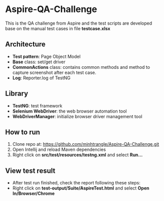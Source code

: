 # Aspire-QA-Challenge
This is the QA challenge from Aspire and the test scripts are developed base on the manual test cases in file **testcase.xlsx**

## Architecture
* **Test pattern**: Page Object Model
* **Base** class: set/get driver
* **CommonActions** class:  contains common methods and method to capture screenshot after each test case.
* **Log**: Reporter.log of TestNG

## Library
* **TestNG**: test framework
* **Selenium WebDriver**: the web browser automation tool
* **WebDriverManager**: initialize browser driver management tool

## How to run

1. Clone repo at: https://github.com/minhtrangle/Aspire-QA-Challenge.git
2. Open Intellij and reload Maven dependencies
3. Right click on **src/test/resources/testng.xml** and select **Run...**

## View test result
* After test run finished, check the report following these steps:
* Right click on **test-output/Suite/AspireTest.html** and select **Open In/Browser/Chrome**


